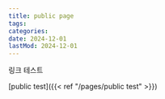 ```yaml
---
title: public page
tags:
categories:
date: 2024-12-01
lastMod: 2024-12-01
---
```











링크 테스트

[public test]({{< ref "/pages/public test" >}})







